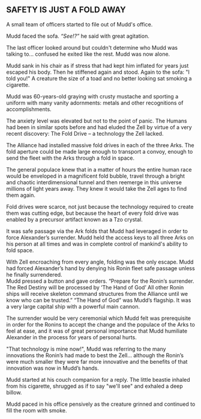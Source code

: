 ## SAFETY IS JUST A FOLD AWAY

A small team of officers started to file out of Mudd's office.

Mudd faced the sofa.  *“See\!?”* he said with great agitation.

The last officer looked around but couldn't determine who Mudd was talking to... confused he exited like the rest. Mudd was now alone.

Mudd sank in his chair as if stress that had kept him inflated for years just escaped his body.  Then he stiffened again and stood. Again to the sofa: "I told you!" A creature the size of a toad and no better looking sat smoking a cigarette.

Mudd was 60-years-old graying with crusty mustache and sporting a uniform with many vanity adornments: metals and other recognitions of accomplishments.

The anxiety level was elevated but not to the point of panic.   The Humans had been in similar spots before and had eluded the Zell by virtue of a very recent discovery: The Fold Drive – a technology the Zell lacked.

The Alliance had installed massive fold drives in each of the three Arks.  The fold aperture could be made large enough to transport a convoy, enough to send the fleet with the Arks through a fold in space.

The general populace knew that in a matter of hours the entire human race would be enveloped in a magnificent fold bubble, travel through a bright and chaotic interdimensional tunnel and then reemerge in this universe millions of light years away. They knew it would take the Zell ages to find them again.

Fold drives were scarce, not just because the technology required to create them was cutting edge, but because the heart of every fold drive was enabled by a precursor artifact known as a Tzo crystal.

It was safe passage via the Ark folds that Mudd had leveraged in order to force Alexander’s surrender.  Mudd held the access keys to all three Arks on his person at all times and was in complete control of mankind's ability to fold space.

With Zell encroaching from every angle, folding was the only escape.  Mudd had forced Alexander’s hand by denying his Ronin fleet safe passage unless he finally surrendered.  
Mudd pressed a button and gave orders.  “Prepare for the Ronin’s surrender.  The Red Destiny will be processed by ‘The Hand of God’  All other Ronin ships will receive skeleton command structures from the Alliance until we know who can be trusted.”   “The Hand of God” was Mudd’s flagship.  It was a very large capital ship with a powerful main cannon.

The surrender would be very ceremonial which Mudd felt was prerequisite in order for the Ronins to accept the change and the populace of the Arks to feel at ease, and it was of great personal importance that Mudd humiliate Alexander in the process for years of personal hurts.

"That technology is mine now!", Mudd was referring to the many innovations the Ronin’s had made to best the Zell… although the Ronin’s were much smaller they were far more innovative and the benefits of that innovation was now in Mudd’s hands.

Mudd started at his couch companion for a reply.  The little beastie inhaled from his cigarette, shrugged as if to say "we'll see" and exhaled a deep billow.

Mudd paced in his office pensively as the creature grinned and continued to fill the room with smoke.
